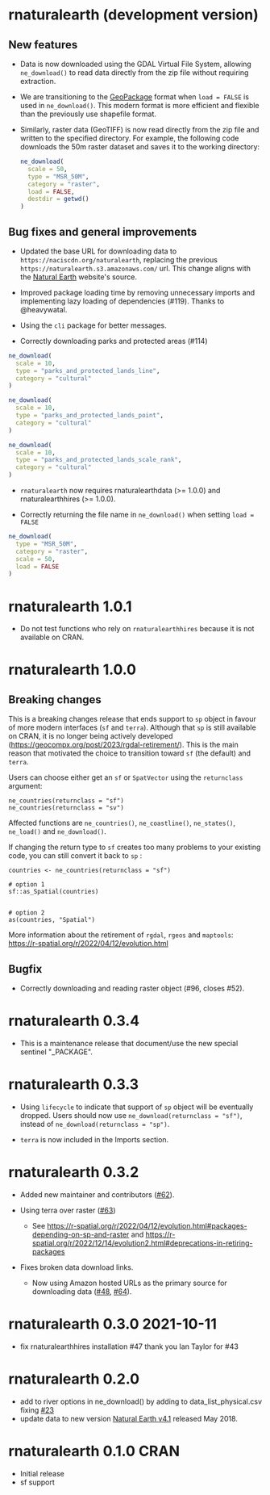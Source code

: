 # rnaturalearth (development version)

## New features

- Data is now downloaded using the GDAL Virtual File System, allowing `ne_download()` to read data directly from the zip file without requiring extraction.

- We are transitioning to the [GeoPackage](https://www.geopackage.org/) format when `load = FALSE` is used in `ne_download()`. This modern format is more efficient and flexible than the previously use shapefile format.

- Similarly, raster data (GeoTIFF) is now read directly from the zip file and written to the specified directory. For example, the following code downloads the 50m raster dataset and saves it to the working directory:

  ```r
  ne_download(
    scale = 50,
    type = "MSR_50M",
    category = "raster",
    load = FALSE,
    destdir = getwd()
  )
  ```

## Bug fixes and general improvements

- Updated the base URL for downloading data to `https://naciscdn.org/naturalearth`, replacing the previous `https://naturalearth.s3.amazonaws.com/` url. This change aligns with the [Natural Earth](https://www.naturalearthdata.com/) website's source.

- Improved package loading time by removing unnecessary imports and implementing lazy loading of dependencies (#119). Thanks to @heavywatal.

- Using the `cli` package for better messages.

- Correctly downloading parks and protected areas (#114)

```r
ne_download(
  scale = 10,
  type = "parks_and_protected_lands_line",
  category = "cultural"
)

ne_download(
  scale = 10,
  type = "parks_and_protected_lands_point",
  category = "cultural"
)

ne_download(
  scale = 10,
  type = "parks_and_protected_lands_scale_rank",
  category = "cultural"
)
```

- `rnaturalearth` now requires rnaturalearthdata (>= 1.0.0) and rnaturalearthhires (>= 1.0.0).

- Correctly returning the file name in `ne_download()` when setting `load = FALSE`

```r
ne_download(
  type = "MSR_50M",
  category = "raster",
  scale = 50,
  load = FALSE
)
```

# rnaturalearth 1.0.1

- Do not test functions who rely on `rnaturalearthhires` because it is not available on CRAN.

# rnaturalearth 1.0.0

## Breaking changes

This is a breaking changes release that ends support to `sp` object in favour of more modern interfaces (`sf` and `terra`). Although that `sp` is still available on CRAN, it is no longer being actively developed (https://geocompx.org/post/2023/rgdal-retirement/). This is the main reason that motivated the choice to transition toward `sf` (the default) and `terra`.

Users can choose either get an `sf` or `SpatVector` using the `returnclass` argument:

```
ne_countries(returnclass = "sf")
ne_countries(returnclass = "sv")
```

Affected functions are `ne_countries()`, `ne_coastline()`, `ne_states()`, `ne_load()` and `ne_download()`.

If changing the return type to `sf` creates too many problems to your existing code, you can still convert it back to `sp` :

```
countries <- ne_countries(returnclass = "sf")

# option 1
sf::as_Spatial(countries)


# option 2
as(countries, "Spatial")
```

More information about the retirement of `rgdal`, `rgeos` and `maptools`: https://r-spatial.org/r/2022/04/12/evolution.html

## Bugfix

- Correctly downloading and reading raster object (#96, closes #52).

# rnaturalearth 0.3.4

- This is a maintenance release that document/use the new special sentinel "\_PACKAGE".

# rnaturalearth 0.3.3

- Using `lifecycle` to indicate that support of `sp` object will be eventually dropped. Users should now use `ne_download(returnclass = "sf")`, instead of `ne_download(returnclass = "sp")`.

- `terra` is now included in the Imports section.

# rnaturalearth 0.3.2

- Added new maintainer and contributors ([#62](https://github.com/ropensci/rnaturalearth/issues/62)).

- Using terra over raster ([#63](https://github.com/ropensci/rnaturalearth/pull/63))
  - See <https://r-spatial.org/r/2022/04/12/evolution.html#packages-depending-on-sp-and-raster> and <https://r-spatial.org/r/2022/12/14/evolution2.html#deprecations-in-retiring-packages>

- Fixes broken data download links.
  - Now using Amazon hosted URLs as the primary source for downloading data ([#48](https://github.com/ropensci/rnaturalearth/issues/48), [#64](https://github.com/ropensci/rnaturalearth/issues/64)).

# rnaturalearth 0.3.0 2021-10-11

- fix rnaturalearthhires installation #47 thank you Ian Taylor for #43

# rnaturalearth 0.2.0

- add to river options in ne_download() by adding to data_list_physical.csv fixing [#23](https://github.com/ropensci/rnaturalearth/issues/23)
- update data to new version [Natural Earth v4.1](https://www.naturalearthdata.com/blog/miscellaneous/natural-earth-v4-1-0-release-notes/) released May 2018.

# rnaturalearth 0.1.0 CRAN

- Initial release
- sf support
